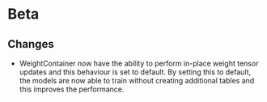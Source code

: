 # Beta

## Changes

* WeightContainer now have the ability to perform in-place weight tensor updates and this behaviour is set to default. By setting this to default, the models are now able to train without creating additional tables and this improves the performance.
